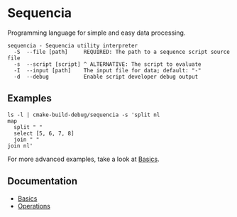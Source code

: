 # Sequencia
Programming language for simple and easy data processing.

```
sequencia - Sequencia utility interpreter
  -S  --file [path]     REQUIRED: The path to a sequence script source file
  -s  --script [script] ^ ALTERNATIVE: The script to evaluate
  -I  --input [path]    The input file for data; default: "-"
  -d  --debug           Enable script developer debug output
```

## Examples
```
ls -l | cmake-build-debug/sequencia -s 'split nl
map
  split " "
  select [5, 6, 7, 8]
  join " "
join nl'
```

For more advanced examples, take a look at [Basics](doc/how2basics.md).

## Documentation
- [Basics](doc/how2basics.md)
- [Operations](doc/operations.md)
